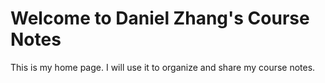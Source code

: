 # Welcome to Daniel Zhang's Course Notes

This is my home page. I will use it to organize and share my course notes.